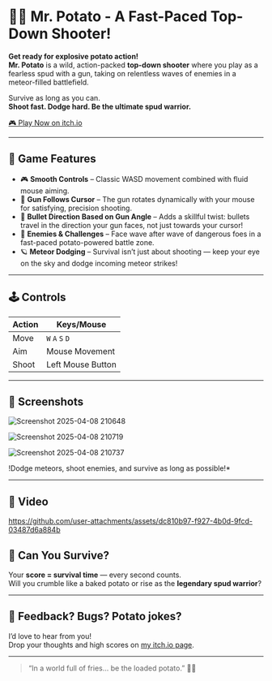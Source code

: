 # 🥔🔫 Mr. Potato - A Fast-Paced Top-Down Shooter!

**Get ready for explosive potato action!**  
**Mr. Potato** is a wild, action-packed **top-down shooter** where you play as a fearless spud with a gun, taking on relentless waves of enemies in a meteor-filled battlefield.

Survive as long as you can.  
**Shoot fast. Dodge hard. Be the ultimate spud warrior.**

[🎮 Play Now on itch.io](https://sud0ku.itch.io/mr-potato)

---

## 🚀 Game Features

- 🎮 **Smooth Controls** – Classic WASD movement combined with fluid mouse aiming.
- 🎯 **Gun Follows Cursor** – The gun rotates dynamically with your mouse for satisfying, precision shooting.
- 🔫 **Bullet Direction Based on Gun Angle** – Adds a skillful twist: bullets travel in the direction your gun faces, not just towards your cursor!
- 👾 **Enemies & Challenges** – Face wave after wave of dangerous foes in a fast-paced potato-powered battle zone.
- 🪐 **Meteor Dodging** – Survival isn’t just about shooting — keep your eye on the sky and dodge incoming meteor strikes!

---

## 🕹️ Controls

| Action    | Keys/Mouse         |
|-----------|--------------------|
| Move      | `W` `A` `S` `D`     |
| Aim       | Mouse Movement     |
| Shoot     | Left Mouse Button  |

---

## 📸 Screenshots


![Screenshot 2025-04-08 210648](https://github.com/user-attachments/assets/81b58c29-0ca7-4174-9e08-51c6f159187d)


![Screenshot 2025-04-08 210719](https://github.com/user-attachments/assets/ee985d5a-f7c0-45bf-b1f7-87ec595a4685)

![Screenshot 2025-04-08 210737](https://github.com/user-attachments/assets/50755a36-57fe-4140-9877-361ffdb4bfbb)

!Dodge meteors, shoot enemies, and survive as long as possible!*

---

## 🎥 Video

https://github.com/user-attachments/assets/dc810b97-f927-4b0d-9fcd-03487d6a884b

## 🌟 Can You Survive?

Your **score = survival time** — every second counts.  
Will you crumble like a baked potato or rise as the **legendary spud warrior**?

---

## 💬 Feedback? Bugs? Potato jokes?

I’d love to hear from you!  
Drop your thoughts and high scores on [my itch.io page](https://sud0ku.itch.io).

---

> “In a world full of fries... be the loaded potato.” 🥔💥

